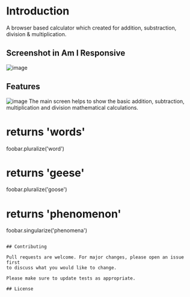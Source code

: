# Introduction

A browser based calculator which created for addition, substraction, division & multiplication.

## Screenshot in Am I Responsive

![image](https://github.com/Imalsha0330/Calculator/assets/131761126/4c85a610-2447-4953-8388-bb06f486e01e)

## Features

![image](https://github.com/Imalsha0330/Calculator/assets/131761126/a2ffc0b3-bfe9-483b-bb84-caa0ad670410)
The main screen helps to show the basic addition, subtraction, multiplication and division mathematical calculations.

# returns 'words'
foobar.pluralize('word')

# returns 'geese'
foobar.pluralize('goose')

# returns 'phenomenon'
foobar.singularize('phenomena')
```

## Contributing

Pull requests are welcome. For major changes, please open an issue first
to discuss what you would like to change.

Please make sure to update tests as appropriate.

## License
